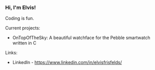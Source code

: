 ### Hi, I'm Elvis!

Coding is fun. 

Current projects:
- OnTopOfTheSky: A beautiful watchface for the Pebble smartwatch written in C

Links:
- LinkedIn - https://www.linkedin.com/in/elvisfrisfelds/

<!--
**elvis-f/elvis-f** is a ✨ _special_ ✨ repository because its `README.md` (this file) appears on your GitHub profile.

Here are some ideas to get you started:

- 🔭 I’m currently working on ...
- 🌱 I’m currently learning ...
- 👯 I’m looking to collaborate on ...
- 🤔 I’m looking for help with ...
- 💬 Ask me about ...
- 📫 How to reach me: ...
- 😄 Pronouns: ...
- ⚡ Fun fact: ...
-->
